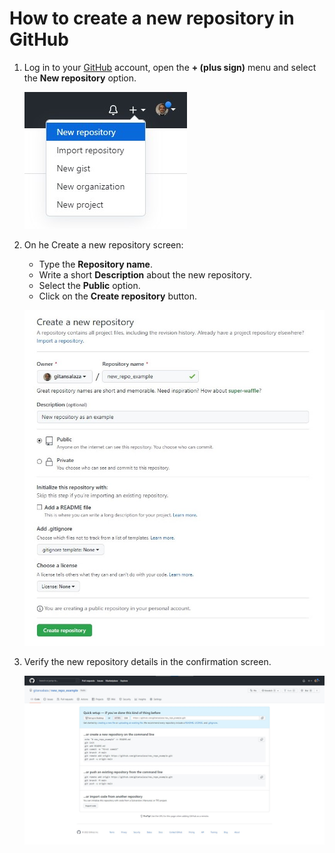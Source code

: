 # How to create a new repository in GitHub

1. Log in to your [GitHub](https://github.com/) account, open the **+ (plus sign)** menu and select the **New repository** option.

    ![1](images/create_new_repo_01.jpg)

2. On he Create a new repository screen:

    - Type the **Repository name**.
    - Write a short **Description** about the new repository.
    - Select the **Public** option.
    - Click on the **Create repository** button.
  
    ![2](images/create_new_repo_02.jpg)

3. Verify the new repository details in the confirmation screen.
  
    ![3](images/create_new_repo_03.jpg)

